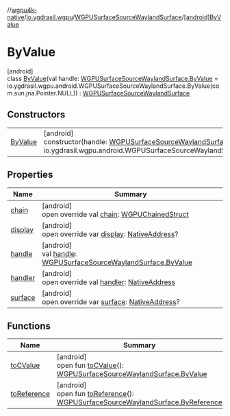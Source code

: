 //[wgpu4k-native](../../../../index.md)/[io.ygdrasil.wgpu](../../index.md)/[WGPUSurfaceSourceWaylandSurface](../index.md)/[[android]ByValue](index.md)

# ByValue

[android]\
class [ByValue](index.md)(val handle: [WGPUSurfaceSourceWaylandSurface.ByValue](../../../io.ygdrasil.wgpu.android/-w-g-p-u-surface-source-wayland-surface/-by-value/index.md) = io.ygdrasil.wgpu.android.WGPUSurfaceSourceWaylandSurface.ByValue(com.sun.jna.Pointer.NULL)) : [WGPUSurfaceSourceWaylandSurface](../index.md)

## Constructors

| | |
|---|---|
| [ByValue](-by-value.md) | [android]<br>constructor(handle: [WGPUSurfaceSourceWaylandSurface.ByValue](../../../io.ygdrasil.wgpu.android/-w-g-p-u-surface-source-wayland-surface/-by-value/index.md) = io.ygdrasil.wgpu.android.WGPUSurfaceSourceWaylandSurface.ByValue(com.sun.jna.Pointer.NULL)) |

## Properties

| Name | Summary |
|---|---|
| [chain](chain.md) | [android]<br>open override val [chain](chain.md): [WGPUChainedStruct](../../-w-g-p-u-chained-struct/index.md) |
| [display](display.md) | [android]<br>open override var [display](display.md): [NativeAddress](../../../ffi/-native-address/index.md)? |
| [handle](handle.md) | [android]<br>val [handle](handle.md): [WGPUSurfaceSourceWaylandSurface.ByValue](../../../io.ygdrasil.wgpu.android/-w-g-p-u-surface-source-wayland-surface/-by-value/index.md) |
| [handler](handler.md) | [android]<br>open override val [handler](handler.md): [NativeAddress](../../../ffi/-native-address/index.md) |
| [surface](surface.md) | [android]<br>open override var [surface](surface.md): [NativeAddress](../../../ffi/-native-address/index.md)? |

## Functions

| Name | Summary |
|---|---|
| [toCValue](../[android]to-c-value.md) | [android]<br>open fun [toCValue](../[android]to-c-value.md)(): [WGPUSurfaceSourceWaylandSurface.ByValue](../../../io.ygdrasil.wgpu.android/-w-g-p-u-surface-source-wayland-surface/-by-value/index.md) |
| [toReference](../to-reference.md) | [android]<br>open fun [toReference](../to-reference.md)(): [WGPUSurfaceSourceWaylandSurface.ByReference](../../../io.ygdrasil.wgpu.android/-w-g-p-u-surface-source-wayland-surface/-by-reference/index.md) |